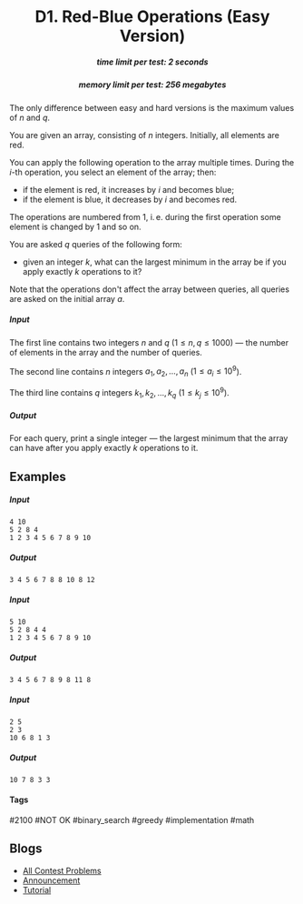 <h1 style='text-align: center;'> D1. Red-Blue Operations (Easy Version)</h1>

<h5 style='text-align: center;'>time limit per test: 2 seconds</h5>
<h5 style='text-align: center;'>memory limit per test: 256 megabytes</h5>

The only difference between easy and hard versions is the maximum values of $n$ and $q$.

You are given an array, consisting of $n$ integers. Initially, all elements are red.

You can apply the following operation to the array multiple times. During the $i$-th operation, you select an element of the array; then: 

* if the element is red, it increases by $i$ and becomes blue;
* if the element is blue, it decreases by $i$ and becomes red.

The operations are numbered from $1$, i. e. during the first operation some element is changed by $1$ and so on.

You are asked $q$ queries of the following form: 

* given an integer $k$, what can the largest minimum in the array be if you apply exactly $k$ operations to it?

Note that the operations don't affect the array between queries, all queries are asked on the initial array $a$.

##### Input

The first line contains two integers $n$ and $q$ ($1 \le n, q \le 1000$) — the number of elements in the array and the number of queries.

The second line contains $n$ integers $a_1, a_2, \dots, a_n$ ($1 \le a_i \le 10^9$).

The third line contains $q$ integers $k_1, k_2, \dots, k_q$ ($1 \le k_j \le 10^9$).

##### Output

For each query, print a single integer — the largest minimum that the array can have after you apply exactly $k$ operations to it.

## Examples

##### Input


```text
4 10
5 2 8 4
1 2 3 4 5 6 7 8 9 10
```
##### Output


```text
3 4 5 6 7 8 8 10 8 12
```
##### Input


```text
5 10
5 2 8 4 4
1 2 3 4 5 6 7 8 9 10
```
##### Output


```text
3 4 5 6 7 8 9 8 11 8
```
##### Input


```text
2 5
2 3
10 6 8 1 3
```
##### Output


```text
10 7 8 3 3
```


#### Tags 

#2100 #NOT OK #binary_search #greedy #implementation #math 

## Blogs
- [All Contest Problems](../Educational_Codeforces_Round_148_(Rated_for_Div._2).md)
- [Announcement](../blogs/Announcement.md)
- [Tutorial](../blogs/Tutorial.md)
